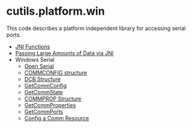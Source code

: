 # cutils.platform.win

This code describes a platform independent library for accessing serial ports.

- [JNI Functions](https://docs.oracle.com/javase/8/docs/technotes/guides/jni/spec/functions.html)
- [Passing Large Amounts of Data via JNI](https://stackoverflow.com/questions/17709210)
- Windows Serial
  - [Open Serial](https://learn.microsoft.com/en-us/windows/win32/api/fileapi/nf-fileapi-createfilea)
  - [COMMCONFIG structure](https://learn.microsoft.com/en-us/windows/win32/api/winbase/ns-winbase-commconfig)
  - [DCB Structure](https://learn.microsoft.com/en-us/windows/win32/api/winbase/ns-winbase-dcb)
  - [GetCommConfig](https://learn.microsoft.com/en-us/windows/win32/api/winbase/nf-winbase-getcommconfig)
  - [GetCommState](https://learn.microsoft.com/en-us/windows/win32/api/winbase/nf-winbase-getcommstate)
  - [COMMPROP Structure](https://learn.microsoft.com/en-us/windows/win32/api/winbase/ns-winbase-commprop)
  - [GetCommProperties](https://learn.microsoft.com/en-us/windows/win32/api/winbase/nf-winbase-getcommproperties)
  - [GetCommPorts](https://learn.microsoft.com/en-us/windows/win32/api/winbase/nf-winbase-getcommports)
  - [Config a Comm Resource](https://learn.microsoft.com/en-us/windows/win32/devio/configuring-a-communications-resource)
